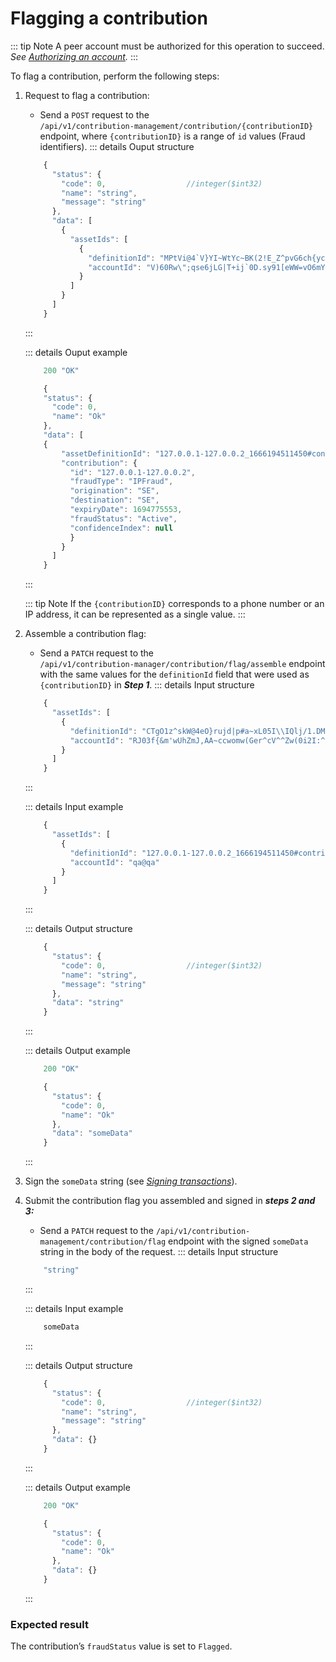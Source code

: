# Flagging a contribution

::: tip Note
A peer account must be authorized for this operation to succeed.
*See [Authorizing an account](Authorizing_an_account.md).*
:::

To flag a contribution, perform the following steps:

1. Request to flag a contribution:
    - Send a `POST` request to the <br>
    `/api/v1/contribution-management/contribution/{contributionID}` endpoint, where `{contributionID}` is a range of `id` values (Fraud identifiers).
    ::: details Ouput structure

    ```jsx
        {
          "status": {
            "code": 0,                  //integer($int32)
            "name": "string",
            "message": "string"
          },
          "data": [
            {
              "assetIds": [
                {
                  "definitionId": "MPtVi@4`V}YI~WtYc~BK(2!E_Z^pvG6ch{ycg^usDlMu>UAhwI_:C/>B:D#$=*]3{;-,\\,%t\"vB5EK:3hGa+Y7p&mBS6xx2O>@?V_Pg\\B,{B!PC;`&N+>Z3{edxQkY!##*RDF!%/w-Z2]_:tO",
                  "accountId": "V)60Rw\";qse6jLG|T+ij`0D.sy91[eWW=vO6mYF@jI<741{%FDj(<s\"[gh_`XWz?jOu;(+kJ/('\\`b_him2G5N:@{T|db~)X@TJ6rYj>Q_?>,-9l'M\\{;Pi"
                }
              ]
            }
          ]
        }
    ```
    :::

    ::: details Ouput example

    ```jsx
        200 "OK"

        {
        "status": {
          "code": 0,
          "name": "Ok"
        },
        "data": [
        {
            "assetDefinitionId": "127.0.0.1-127.0.0.2_1666194511450#contribution",
            "contribution": {
              "id": "127.0.0.1-127.0.0.2",
              "fraudType": "IPFraud",
              "origination": "SE",
              "destination": "SE",
              "expiryDate": 1694775553,
              "fraudStatus": "Active",
              "confidenceIndex": null
              }
            }   
          ]
        }
    ```
    :::


    ::: tip Note
    If the `{contributionID}` corresponds to a phone number or an IP address, it can be represented as a single value.
    :::

2. Assemble a contribution flag:
    - Send a `PATCH` request to the <br> `/api/v1/contribution-manager/contribution/flag/assemble` endpoint with the same values for the `definitionId` field that were used as `{contributionID}` in ***Step 1***.
    ::: details Input structure

    ```jsx
        {
          "assetIds": [
            {
              "definitionId": "CTgO1z^skW@4eO}rujd|p#a~xL05I\\IQlj/1.DMmRm#+CBw*t*s-krya74z@sDB",
              "accountId": "RJ03f{&m'wUhZmJ,AA~ccwomw(Ger^cV^^Zw(0i2I:^yx@#AKb$Flp/U<p1)X8kPOkQRtq4!2)VrbFM1}(=]f~=E7U_!\"kn-/hCxGaL(!bfF)1#'OSuV(D@xL'ijOE[\")a*TjU51%4"
            }
          ]
        }
    ```
    :::

    ::: details Input example

    ```jsx
        {
          "assetIds": [
            {
              "definitionId": "127.0.0.1-127.0.0.2_1666194511450#contribution",
              "accountId": "qa@qa"
            }
          ]
        }
    ```
    :::

    ::: details Output structure

    ```jsx
        {
          "status": {
            "code": 0,                  //integer($int32)
            "name": "string",
            "message": "string"
          },
          "data": "string"
        }
    ```
    :::

    ::: details Output example

    ```jsx
        200 "OK"

        {
          "status": {
            "code": 0,
            "name": "Ok"
          },
          "data": "someData"
        }
    ```
    :::

3. Sign the `someData` string (see *[Signing transactions](Signing_transactions.md)*).
4. Submit the contribution flag you assembled and signed in ***steps 2 and 3:***
    - Send a `PATCH` request to the `/api/v1/contribution-management/contribution/flag` endpoint with the signed `someData` string in the body of the request.
    ::: details Input structure

    ```jsx
        "string"
    ```
    :::

    ::: details Input example

    ```jsx
        someData
    ```
    :::

    ::: details Output structure

    ```jsx
        {
          "status": {
            "code": 0,                  //integer($int32)
            "name": "string",
            "message": "string"
          },
          "data": {}
        }
    ```
    :::

    ::: details Output example

    ```jsx
        200 "OK"

        {
          "status": {
            "code": 0,
            "name": "Ok"
          },
          "data": {}
        }
    ```
    :::


### Expected result

The contribution’s `fraudStatus` value is set to `Flagged`.
